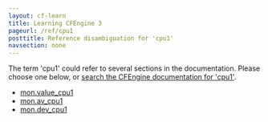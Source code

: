 ```yaml
---
layout: cf-learn
title: Learning CFEngine 3
pageurl: /ref/cpu1
posttitle: Reference disambiguation for 'cpu1'
navsection: none
---
```


The term 'cpu1' could refer to several sections in the documentation. Please choose one below, or
[search the CFEngine documentation for 'cpu1'](http://cfengine.com/docs/latest/search.html?q=cpu1).

- [mon.value_cpu1](http://cfengine.com/docs/latest/reference-special-variables-mon.html#mon-value_cpu1)
- [mon.av_cpu1](http://cfengine.com/docs/latest/reference-special-variables-mon.html#mon-av_cpu1)
- [mon.dev_cpu1](http://cfengine.com/docs/latest/reference-special-variables-mon.html#mon-dev_cpu1)
